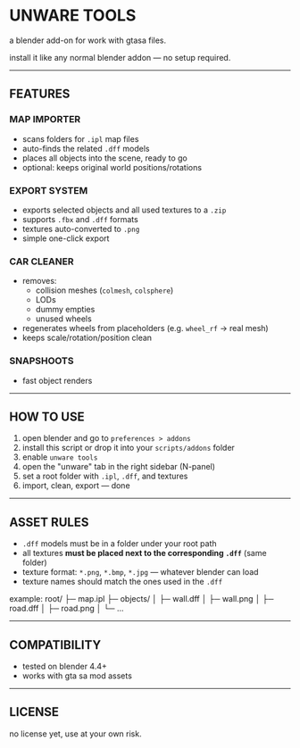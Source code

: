 # UNWARE TOOLS

a blender add-on for work with gtasa files.

install it like any normal blender addon — no setup required.

---

## FEATURES

### MAP IMPORTER
- scans folders for `.ipl` map files
- auto-finds the related `.dff` models
- places all objects into the scene, ready to go
- optional: keeps original world positions/rotations

### EXPORT SYSTEM
- exports selected objects and all used textures to a `.zip`
- supports `.fbx` and `.dff` formats
- textures auto-converted to `.png`
- simple one-click export

### CAR CLEANER
- removes:
  - collision meshes (`colmesh`, `colsphere`)
  - LODs
  - dummy empties
  - unused wheels
- regenerates wheels from placeholders (e.g. `wheel_rf` → real mesh)
- keeps scale/rotation/position clean

### SNAPSHOOTS
- fast object renders

---

## HOW TO USE

1. open blender and go to `preferences > addons`
2. install this script or drop it into your `scripts/addons` folder
3. enable `unware tools`
4. open the "unware" tab in the right sidebar (N-panel)
5. set a root folder with `.ipl`, `.dff`, and textures
6. import, clean, export — done

---

## ASSET RULES

- `.dff` models must be in a folder under your root path
- all textures **must be placed next to the corresponding `.dff`** (same folder)
- texture format: `*.png`, `*.bmp`, `*.jpg` — whatever blender can load
- texture names should match the ones used in the `.dff`

example:
root/
├─ map.ipl
├─ objects/
│ ├─ wall.dff
│ ├─ wall.png
│ ├─ road.dff
│ ├─ road.png
│ └─ ...

---

## COMPATIBILITY

- tested on blender 4.4+
- works with gta sa mod assets

---

## LICENSE

no license yet, use at your own risk.